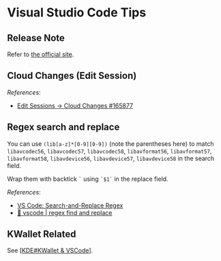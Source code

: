 # Visual Studio Code Tips

## Release Note

Refer to [the official site](https://code.visualstudio.com/updates).

## Cloud Changes (Edit Session)

*References*:

- [Edit Sessions -> Cloud Changes #165877](https://github.com/microsoft/vscode/pull/165877#issuecomment-1357545069)

## Regex search and replace

You can use `(lib[a-z]*[0-9][0-9])` (note the parentheses here) to match `libavcodec56`, `libavcodec57`, `libavcodec58`, `libavformat56`, `libavformat57`, `libavformat58`, `libavdevice56`, `libavdevice57`, `libavdevice58` in the search field.

Wrap them with backtick `` ` `` using `` `$1` `` in the replace field.

*References*:

- [VS Code: Search-and-Replace Regex](https://dev.to/rfornal/vs-code-search-and-replace-regex-mn2)
- [🔎 vscode | regex find and replace](https://www.youtube.com/watch?v=xMhKstbdr3k)

## KWallet Related

See [[KDE#KWallet & VSCode]].

[//begin]: # "Autogenerated link references for markdown compatibility"
[KDE#KWallet & VSCode]: ../Linux/cross-distro/KDE.md "KDE Plasma Tweak"
[//end]: # "Autogenerated link references"
